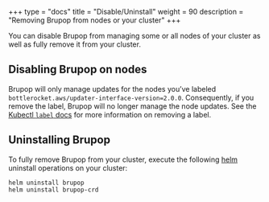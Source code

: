 +++
type = "docs"
title = "Disable/Uninstall"
weight = 90
description = "Removing Brupop from nodes or your cluster"
+++

You can disable Brupop from managing some or all nodes of your cluster as well as fully remove it from your cluster.

## Disabling Brupop on nodes

Brupop will only manage updates for the nodes you’ve labeled `bottlerocket.aws/updater-interface-version=2.0.0`.
Consequently, if you remove the label, Brupop will no longer manage the node updates. See the [Kubectl `label` docs](https://kubernetes.io/docs/reference/generated/kubectl/kubectl-commands#label) for more information on removing a label.

## Uninstalling Brupop

To fully remove Brupop from your cluster, execute the following [helm](https://helm.sh/) uninstall operations on your cluster:

```shell
helm uninstall brupop
helm uninstall brupop-crd
```
